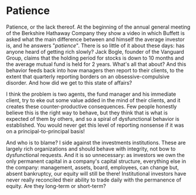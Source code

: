 # Patience

Patience, or the lack thereof. At the beginning of the annual general meeting of the Berkshire Hathaway Company they show a video in which Buffett is asked what the main difference between and himself the average investor is, and he answers "*patience*". There is so little of it about these days: has anyone heard of getting rich slowly? Jack Bogle, founder of the Vanguard Group, claims that the holding period for stocks is down to 10 months and the average mutual fund is held for 2 years. What's all that about? And this behavior feeds back into how managers then report to their clients, to the extent that quarterly reporting borders on an obsessive-compulsive disorder. And how did we get to this state of affairs?

I think the problem is two agents, the fund manager and his immediate client, try to eke out some value added in the mind of their clients, and it creates these counter-productive consequences. Few people honestly believe this is the right way to behave, but they think that is what is expected of them by others, and so a spiral of dysfunctional behavior is established. You would never get this level of reporting nonsense if it was on a principal-to-principal basis!

And who is to blame? I side against the investments institutions. These are largely rich organizations and should behave with integrity, not bow to dysfunctional requests. And it is so unnecessary: as investors we own the only permanent capital in a company's capital structure, everything else in the company: management, assets, board, employees, can change but, absent bankruptcy, our equity will still be there! Institutional investors have never really reconciled their ability to trade daily with the permanence of equity. Are they long-term or short-term?